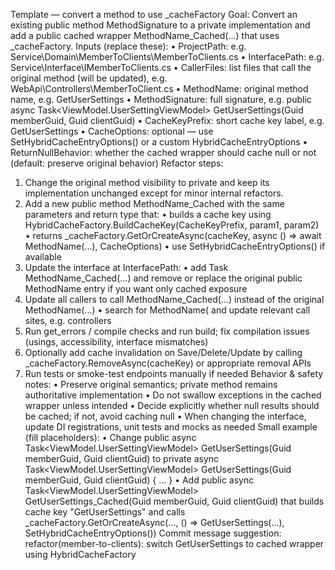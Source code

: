 Template — convert a method to use _cacheFactory
Goal: Convert an existing public method MethodSignature to a private implementation and add a public cached wrapper MethodName_Cached(...) that uses _cacheFactory.
Inputs (replace these):
•	ProjectPath: e.g. Service\Domain\MemberToClients\MemberToClients.cs
•	InterfacePath: e.g. Service\Interface\IMemberToClients.cs
•	CallerFiles: list files that call the original method (will be updated), e.g. WebApi\Controllers\MemberToClient.cs
•	MethodName: original method name, e.g. GetUserSettings
•	MethodSignature: full signature, e.g. public async Task<ViewModel.UserSettingViewModel> GetUserSettings(Guid memberGuid, Guid clientGuid)
•	CacheKeyPrefix: short cache key label, e.g. GetUserSettings
•	CacheOptions: optional — use SetHybridCacheEntryOptions() or a custom HybridCacheEntryOptions
•	ReturnNullBehavior: whether the cached wrapper should cache null or not (default: preserve original behavior)
Refactor steps:
1.	Change the original method visibility to private and keep its implementation unchanged except for minor internal refactors.
2.	Add a new public method MethodName_Cached with the same parameters and return type that:
•	builds a cache key using HybridCacheFactory.BuildCacheKey(CacheKeyPrefix, param1, param2)
•	returns _cacheFactory.GetOrCreateAsync(cacheKey, async () => await MethodName(...), CacheOptions)
•	use SetHybridCacheEntryOptions() if available
3.	Update the interface at InterfacePath:
•	add Task<ReturnType> MethodName_Cached(...) and remove or replace the original public MethodName entry if you want only cached exposure
4.	Update all callers to call MethodName_Cached(...) instead of the original MethodName(...)
•	search for MethodName( and update relevant call sites, e.g. controllers
5.	Run get_errors / compile checks and run build; fix compilation issues (usings, accessibility, interface mismatches)
6.	Optionally add cache invalidation on Save/Delete/Update by calling _cacheFactory.RemoveAsync(cacheKey) or appropriate removal APIs
7.	Run tests or smoke-test endpoints manually if needed
Behavior & safety notes:
•	Preserve original semantics; private method remains authoritative implementation
•	Do not swallow exceptions in the cached wrapper unless intended
•	Decide explicitly whether null results should be cached; if not, avoid caching null
•	When changing the interface, update DI registrations, unit tests and mocks as needed
Small example (fill placeholders):
•	Change public async Task<ViewModel.UserSettingViewModel> GetUserSettings(Guid memberGuid, Guid clientGuid) to private async Task<ViewModel.UserSettingViewModel> GetUserSettings(Guid memberGuid, Guid clientGuid) { ... }
•	Add public async Task<ViewModel.UserSettingViewModel> GetUserSettings_Cached(Guid memberGuid, Guid clientGuid) that builds cache key "GetUserSettings" and calls _cacheFactory.GetOrCreateAsync(..., () => GetUserSettings(...), SetHybridCacheEntryOptions())
Commit message suggestion: refactor(member-to-clients): switch GetUserSettings to cached wrapper using HybridCacheFactory
